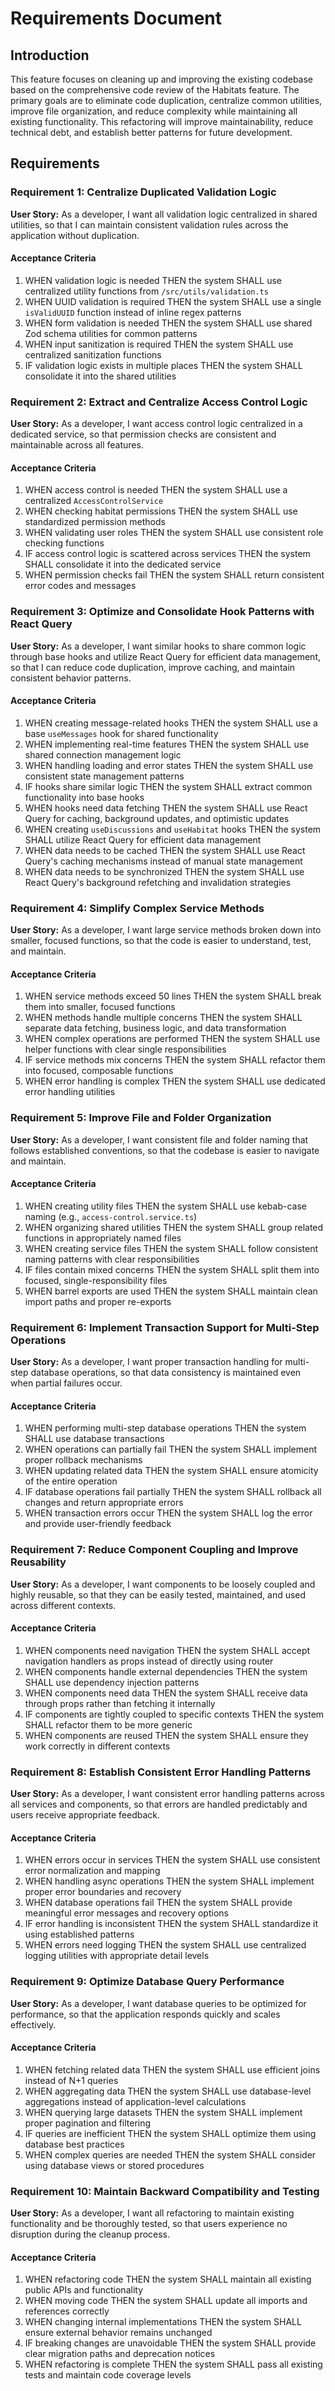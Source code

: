 # Requirements Document

## Introduction

This feature focuses on cleaning up and improving the existing codebase based on the comprehensive code review of the Habitats feature. The primary goals are to eliminate code duplication, centralize common utilities, improve file organization, and reduce complexity while maintaining all existing functionality. This refactoring will improve maintainability, reduce technical debt, and establish better patterns for future development.

## Requirements

### Requirement 1: Centralize Duplicated Validation Logic

**User Story:** As a developer, I want all validation logic centralized in shared utilities, so that I can maintain consistent validation rules across the application without duplication.

#### Acceptance Criteria

1. WHEN validation logic is needed THEN the system SHALL use centralized utility functions from `/src/utils/validation.ts`
2. WHEN UUID validation is required THEN the system SHALL use a single `isValidUUID` function instead of inline regex patterns
3. WHEN form validation is needed THEN the system SHALL use shared Zod schema utilities for common patterns
4. WHEN input sanitization is required THEN the system SHALL use centralized sanitization functions
5. IF validation logic exists in multiple places THEN the system SHALL consolidate it into the shared utilities

### Requirement 2: Extract and Centralize Access Control Logic

**User Story:** As a developer, I want access control logic centralized in a dedicated service, so that permission checks are consistent and maintainable across all features.

#### Acceptance Criteria

1. WHEN access control is needed THEN the system SHALL use a centralized `AccessControlService`
2. WHEN checking habitat permissions THEN the system SHALL use standardized permission methods
3. WHEN validating user roles THEN the system SHALL use consistent role checking functions
4. IF access control logic is scattered across services THEN the system SHALL consolidate it into the dedicated service
5. WHEN permission checks fail THEN the system SHALL return consistent error codes and messages

### Requirement 3: Optimize and Consolidate Hook Patterns with React Query

**User Story:** As a developer, I want similar hooks to share common logic through base hooks and utilize React Query for efficient data management, so that I can reduce code duplication, improve caching, and maintain consistent behavior patterns.

#### Acceptance Criteria

1. WHEN creating message-related hooks THEN the system SHALL use a base `useMessages` hook for shared functionality
2. WHEN implementing real-time features THEN the system SHALL use shared connection management logic
3. WHEN handling loading and error states THEN the system SHALL use consistent state management patterns
4. IF hooks share similar logic THEN the system SHALL extract common functionality into base hooks
5. WHEN hooks need data fetching THEN the system SHALL use React Query for caching, background updates, and optimistic updates
6. WHEN creating `useDiscussions` and `useHabitat` hooks THEN the system SHALL utilize React Query for efficient data management
7. WHEN data needs to be cached THEN the system SHALL use React Query's caching mechanisms instead of manual state management
8. WHEN data needs to be synchronized THEN the system SHALL use React Query's background refetching and invalidation strategies

### Requirement 4: Simplify Complex Service Methods

**User Story:** As a developer, I want large service methods broken down into smaller, focused functions, so that the code is easier to understand, test, and maintain.

#### Acceptance Criteria

1. WHEN service methods exceed 50 lines THEN the system SHALL break them into smaller, focused functions
2. WHEN methods handle multiple concerns THEN the system SHALL separate data fetching, business logic, and data transformation
3. WHEN complex operations are performed THEN the system SHALL use helper functions with clear single responsibilities
4. IF service methods mix concerns THEN the system SHALL refactor them into focused, composable functions
5. WHEN error handling is complex THEN the system SHALL use dedicated error handling utilities

### Requirement 5: Improve File and Folder Organization

**User Story:** As a developer, I want consistent file and folder naming that follows established conventions, so that the codebase is easier to navigate and maintain.

#### Acceptance Criteria

1. WHEN creating utility files THEN the system SHALL use kebab-case naming (e.g., `access-control.service.ts`)
2. WHEN organizing shared utilities THEN the system SHALL group related functions in appropriately named files
3. WHEN creating service files THEN the system SHALL follow consistent naming patterns with clear responsibilities
4. IF files contain mixed concerns THEN the system SHALL split them into focused, single-responsibility files
5. WHEN barrel exports are used THEN the system SHALL maintain clean import paths and proper re-exports

### Requirement 6: Implement Transaction Support for Multi-Step Operations

**User Story:** As a developer, I want proper transaction handling for multi-step database operations, so that data consistency is maintained even when partial failures occur.

#### Acceptance Criteria

1. WHEN performing multi-step database operations THEN the system SHALL use database transactions
2. WHEN operations can partially fail THEN the system SHALL implement proper rollback mechanisms
3. WHEN updating related data THEN the system SHALL ensure atomicity of the entire operation
4. IF database operations fail partially THEN the system SHALL rollback all changes and return appropriate errors
5. WHEN transaction errors occur THEN the system SHALL log the error and provide user-friendly feedback

### Requirement 7: Reduce Component Coupling and Improve Reusability

**User Story:** As a developer, I want components to be loosely coupled and highly reusable, so that they can be easily tested, maintained, and used across different contexts.

#### Acceptance Criteria

1. WHEN components need navigation THEN the system SHALL accept navigation handlers as props instead of directly using router
2. WHEN components handle external dependencies THEN the system SHALL use dependency injection patterns
3. WHEN components need data THEN the system SHALL receive data through props rather than fetching it internally
4. IF components are tightly coupled to specific contexts THEN the system SHALL refactor them to be more generic
5. WHEN components are reused THEN the system SHALL ensure they work correctly in different contexts

### Requirement 8: Establish Consistent Error Handling Patterns

**User Story:** As a developer, I want consistent error handling patterns across all services and components, so that errors are handled predictably and users receive appropriate feedback.

#### Acceptance Criteria

1. WHEN errors occur in services THEN the system SHALL use consistent error normalization and mapping
2. WHEN handling async operations THEN the system SHALL implement proper error boundaries and recovery
3. WHEN database operations fail THEN the system SHALL provide meaningful error messages and recovery options
4. IF error handling is inconsistent THEN the system SHALL standardize it using established patterns
5. WHEN errors need logging THEN the system SHALL use centralized logging utilities with appropriate detail levels

### Requirement 9: Optimize Database Query Performance

**User Story:** As a developer, I want database queries to be optimized for performance, so that the application responds quickly and scales effectively.

#### Acceptance Criteria

1. WHEN fetching related data THEN the system SHALL use efficient joins instead of N+1 queries
2. WHEN aggregating data THEN the system SHALL use database-level aggregations instead of application-level calculations
3. WHEN querying large datasets THEN the system SHALL implement proper pagination and filtering
4. IF queries are inefficient THEN the system SHALL optimize them using database best practices
5. WHEN complex queries are needed THEN the system SHALL consider using database views or stored procedures

### Requirement 10: Maintain Backward Compatibility and Testing

**User Story:** As a developer, I want all refactoring to maintain existing functionality and be thoroughly tested, so that users experience no disruption during the cleanup process.

#### Acceptance Criteria

1. WHEN refactoring code THEN the system SHALL maintain all existing public APIs and functionality
2. WHEN moving code THEN the system SHALL update all imports and references correctly
3. WHEN changing internal implementations THEN the system SHALL ensure external behavior remains unchanged
4. IF breaking changes are unavoidable THEN the system SHALL provide clear migration paths and deprecation notices
5. WHEN refactoring is complete THEN the system SHALL pass all existing tests and maintain code coverage levels
